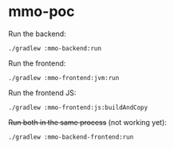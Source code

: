 # mmo-poc

Run the backend:

```
./gradlew :mmo-backend:run
```

Run the frontend:

```
./gradlew :mmo-frontend:jvm:run
```

Run the frontend JS:

```
./gradlew :mmo-frontend:js:buildAndCopy
```

~~Run both in the same process~~ (not working yet):

```
./gradlew :mmo-backend-frontend:run
```
